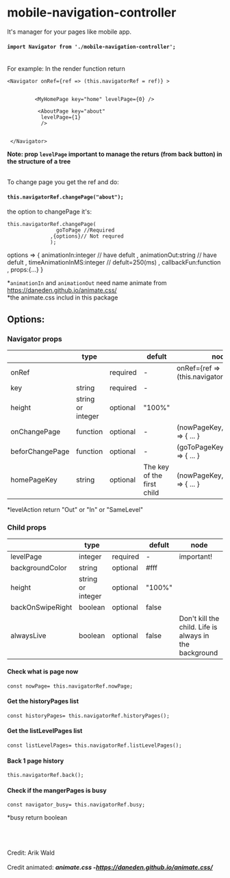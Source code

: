 # mobile-navigation-controller

It's manager for your pages like mobile app.<br>

#### `import Navigator from './mobile-navigation-controller';`

<br>
For example:
In the render function return

 ```
 <Navigator onRef={ref => (this.navigatorRef = ref)} >
         
         
          <MyHomePage key="home" levelPage={0} />   
           
           <AboutPage key="about" 
            levelPage={1}   
            />
       
       
  </Navigator>
```
**Note: prop `levelPage` important to manage the returs (from back button) in the structure of a tree**<br><br>




To change page you get the ref and do:
#### `this.navigatorRef.changePage("about");` 
the option to changePage it's:
```
this.navigatorRef.changePage(
                goToPage //Required
              ,{options}// Not requred
              );
```
options => {  animationIn:integer // have defult
            , animationOut:string // have defult
            , timeAnimationInMS:integer // defult=250(ms)
            , callbackFun:function
            , props:{...} 
              }

*`animationIn` and `animationOut` need name animate from https://daneden.github.io/animate.css/  <br> 
*the animate.css includ in this package

## Options:

### Navigator props


<table>
  <thead>
    <tr>
      <th></th>
      <th>type</th>
       <th></th>
       <th>defult</th>
     <th>node</th>
    </tr>
  </thead>
  <tbody>
    <tr>
      <td>onRef</td>
     <td></td>
      <td>required</td>
     <td>-</td>
     <td> onRef={ref => (this.navigatorRef = ref)} </td>
    </tr>
    <tr>
      <td>key</td>
     <td>string</td>
      <td>required</td>
     <td>-</td>
     <td></td>
    </tr>
     <tr>
      <td>height</td>
     <td>string or integer</td>
      <td>optional</td>
      <td>"100%"</td>
      <td></td>
    </tr>
     <tr>
      <td>onChangePage</td>
     <td>function</td>
      <td>optional</td>
       <td>-</td>
       <td>(nowPageKey,levelAction) => { ... }</td>
    </tr>
   <tr>
      <td>beforChangePage</td>
     <td>function</td>
      <td>optional</td>
       <td>-</td>
       <td>(goToPageKey,levelAction) => { ... }</td>
    </tr>
    <tr>
      <td>homePageKey</td>
     <td>string</td>
      <td>optional</td>
       <td>The key of the first child</td>
       <td>(nowPageKey,levelAction) => { ... }</td>
    </tr>
  </tbody>
</table>
*levelAction return "Out" or "In" or "SameLevel"



### Child props


<table>
  <thead>
    <tr>
      <th></th>
      <th>type</th>
       <th></th>
       <th>defult</th>
     <th>node</th>
    </tr>
  </thead>
  <tbody>
    <tr>
      <td>levelPage</td>
     <td>integer</td>
      <td>required</td>
     <td>-</td>
     <td>important!</td>
    </tr>
    <tr>
      <td>backgroundColor</td>
     <td>string</td>
      <td>optional</td>
     <td>#fff</td>
     <td></td>
    </tr>
     <tr>
      <td>height</td>
     <td>string or integer</td>
      <td>optional</td>
      <td>"100%"</td>
      <td></td>
    </tr>
     <tr>
      <td>backOnSwipeRight</td>
     <td>boolean</td>
      <td>optional</td>
       <td>false</td>
       <td></td>
    </tr>
   <tr>
      <td>alwaysLive</td>
     <td>boolean</td>
      <td>optional</td>
       <td>false</td>
       <td>Don't kill the child. Life is always in the background</td>
    </tr>
    
  </tbody>
</table>


#### Check what is page now
```
const nowPage= this.navigatorRef.nowPage;
```
#### Get the historyPages list
```
const historyPages= this.navigatorRef.historyPages();
```

#### Get the listLevelPages list
```
const listLevelPages= this.navigatorRef.listLevelPages();
```
#### Back 1 page history
```
this.navigatorRef.back();
```

#### Check if the mangerPages is busy 
```
const navigator_busy= this.navigatorRef.busy;
```
*busy return boolean  
<br><br><br>


Credit:
Arik Wald
<br><br>
Credit animated:
 ***animate.css -https://daneden.github.io/animate.css/***
